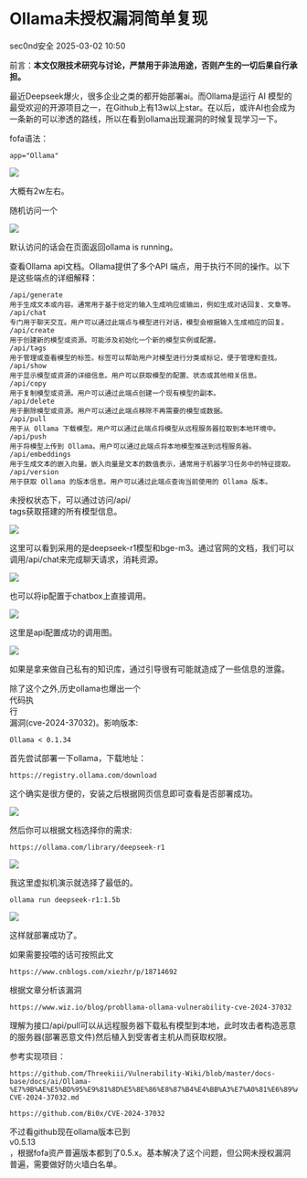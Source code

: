 #  Ollama未授权漏洞简单复现   
 sec0nd安全   2025-03-02 10:50  
  
前言：**本文仅限技术研究与讨论，严禁用于非法用途，否则产生的一切后果自行承担。**  
  
最近Deepseek爆火，很多企业之类的都开始部署ai。而Ollama是运行 AI 模型的最受欢迎的开源项目之一，在Github上有13w以上star。在以后，或许AI也会成为一条新的可以渗透的路线，所以在看到ollama出现漏洞的时候复现学习一下。  
  
fofa语法：  
```
app="Ollama"
```  
  
![](https://mmbiz.qpic.cn/sz_mmbiz_png/FnaToS7EzpmkXm0nMlp5fMPt9CxhIFXgGOJ0YpdXX969crw16zn6e7q1MoJP4xQbHlWricmfwPea00RxHGZT8Ew/640?wx_fmt=png&from=appmsg "")  
  
大概有2w左右。  
  
随机访问一个  
  
![](https://mmbiz.qpic.cn/sz_mmbiz_png/FnaToS7EzpmkXm0nMlp5fMPt9CxhIFXgz78grKaKd2E968n6alib2PXUXOgUomRFRiclkUo5FlGe9sbjXD9hAkcw/640?wx_fmt=png&from=appmsg "")  
  
默认访问的话会在页面返回ollama is running。  
  
查看Ollama api文档。Ollama提供了多个API 端点，用于执行不同的操作。以下是这些端点的详细解释：  
```
/api/generate
用于生成文本或内容。通常用于基于给定的输入生成响应或输出，例如生成对话回复、文章等。
/api/chat
专门用于聊天交互。用户可以通过此端点与模型进行对话，模型会根据输入生成相应的回复。
/api/create
用于创建新的模型或资源。可能涉及初始化一个新的模型实例或配置。
/api/tags
用于管理或查看模型的标签。标签可以帮助用户对模型进行分类或标记，便于管理和查找。
/api/show
用于显示模型或资源的详细信息。用户可以获取模型的配置、状态或其他相关信息。
/api/copy
用于复制模型或资源。用户可以通过此端点创建一个现有模型的副本。
/api/delete
用于删除模型或资源。用户可以通过此端点移除不再需要的模型或数据。
/api/pull
用于从 Ollama 下载模型。用户可以通过此端点将模型从远程服务器拉取到本地环境中。
/api/push
用于将模型上传到 Ollama。用户可以通过此端点将本地模型推送到远程服务器。
/api/embeddings
用于生成文本的嵌入向量。嵌入向量是文本的数值表示，通常用于机器学习任务中的特征提取。
/api/version
用于获取 Ollama 的版本信息。用户可以通过此端点查询当前使用的 Ollama 版本。
```  
  
未授权状态下，可以通过访问/api/  
tags获取搭建的所有模型信息。  
  
![](https://mmbiz.qpic.cn/sz_mmbiz_png/FnaToS7EzpmkXm0nMlp5fMPt9CxhIFXgBy6CSSQ5KCic3U0yUc7Aovgc1cufQbERUVGeUtQCTJicPicI9a6XZf9JQ/640?wx_fmt=png&from=appmsg "")  
  
这里可以看到采用的是deepseek-r1模型和bge-m3。通过官网的文档，我们可以调用/api/chat来完成聊天请求，消耗资源。  
  
![](https://mmbiz.qpic.cn/sz_mmbiz_png/FnaToS7EzpmkXm0nMlp5fMPt9CxhIFXgnM6OeEMrJ9L30WBCpgxafAHTTx0cerhD35PahBKskw0y8r7icnoRicRA/640?wx_fmt=png&from=appmsg "")  
  
也可以将ip配置于chatbox上直接调用。  
  
![](https://mmbiz.qpic.cn/sz_mmbiz_png/FnaToS7EzpmkXm0nMlp5fMPt9CxhIFXgXAFNLAnjvQByalMAdsbzNUbLHiaPeTEJic0qO2JXWkabVkdjej5vhUBA/640?wx_fmt=png&from=appmsg "")  
  
这里是api配置成功的调用图。  
  
![](https://mmbiz.qpic.cn/sz_mmbiz_png/FnaToS7EzpmkXm0nMlp5fMPt9CxhIFXg5SCElCjPPOUREsHVAYoH01AJ2MuyNnO6jONBLH0ZZbkBshJ4SePNnQ/640?wx_fmt=png&from=appmsg "")  
  
如果是拿来做自己私有的知识库，通过引导很有可能就造成了一些信息的泄露。  
  
除了这个之外,历史ollama也爆出一个  
代码执  
行  
漏洞(cve-2024-37032)。影响版本:  
```
Ollama < 0.1.34
```  
  
首先尝试部署一下ollama，下载地址：  
```
https://registry.ollama.com/download
```  
  
这个确实是很方便的，安装之后根据网页信息即可查看是否部署成功。  
  
![](https://mmbiz.qpic.cn/sz_mmbiz_png/FnaToS7EzpnCTAxx7bRBBtHVj1ziaibBypePRAgjaMFTvwViabwbkKXmyHTBnRs2YNsIvWCC19I5T9BT8GqibwvqtQ/640?wx_fmt=png&from=appmsg "")  
  
然后你可以根据文档选择你的需求:  
```
https://ollama.com/library/deepseek-r1
```  
  
![](https://mmbiz.qpic.cn/sz_mmbiz_png/FnaToS7EzpnCTAxx7bRBBtHVj1ziaibByp7CmavDHN0JzKFiaO1BHqgCDMPHANWEKhiatiadodef0iaLE2foa4Sjbtrg/640?wx_fmt=png&from=appmsg "")  
  
我这里虚拟机演示就选择了最低的。  
```
ollama run deepseek-r1:1.5b
```  
  
![](https://mmbiz.qpic.cn/sz_mmbiz_png/FnaToS7EzpnCTAxx7bRBBtHVj1ziaibBypQkTFgWniaOmLUFzexCoDIWOOJckCgwpouCY6T5yU7VGdNcrT0TX3V9g/640?wx_fmt=png&from=appmsg "")  
  
这样就部署成功了。  
  
如果需要投喂的话可按照此文  
```
https://www.cnblogs.com/xiezhr/p/18714692
```  
  
根据文章分析该漏洞  
```
https://www.wiz.io/blog/probllama-ollama-vulnerability-cve-2024-37032
```  
  
理解为接口/api/pull可以从远程服务器下载私有模型到本地，此时攻击者构造恶意的服务器(部署恶意文件)然后植入到受害者主机从而获取权限。  
  
参考实现项目：  
```
https://github.com/Threekiii/Vulnerability-Wiki/blob/master/docs-base/docs/ai/Ollama-%E7%9B%AE%E5%BD%95%E9%81%8D%E5%8E%86%E8%87%B4%E4%BB%A3%E7%A0%81%E6%89%A7%E8%A1%8C%E6%BC%8F%E6%B4%9E-CVE-2024-37032.md
```  
```
https://github.com/Bi0x/CVE-2024-37032
```  
  
不过看github现在ollama版本已到  
v0.5.13  
，根据fofa资产普遍版本都到了0.5.x。基本解决了这个问题，但公网未授权漏洞普遍，需要做好防火墙白名单。  
  
